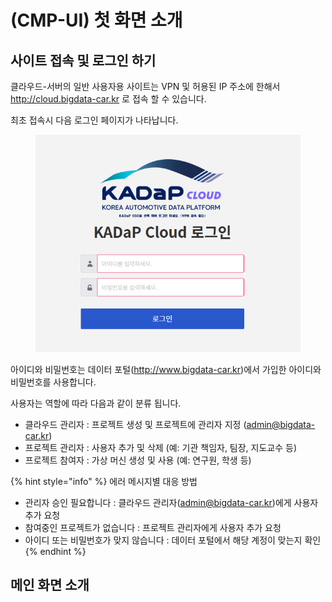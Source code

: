 # (CMP-UI) 첫 화면 소개

## 사이트 접속 및 로그인 하기

클라우드-서버의 일반 사용자용 사이트는 VPN 및 허용된 IP 주소에 한해서 http://cloud.bigdata-car.kr 로 접속 할 수 있습니다.

최초 접속시 다음 로그인 페이지가 나타납니다.&#x20;

<figure><img src="../../.gitbook/assets/image (3).png" alt=""><figcaption></figcaption></figure>

아이디와 비밀번호는 데이터 포털(http://www.bigdata-car.kr)에서 가입한 아이디와 비밀번호를 사용합니다.&#x20;

사용자는 역할에 따라 다음과 같이 분류 됩니다.&#x20;

* 클라우드 관리자 : 프로젝트 생성 및 프로젝트에 관리자 지정 (admin@bigdata-car.kr)
* 프로젝트 관리자 : 사용자 추가 및 삭제 (예: 기관 책임자, 팀장, 지도교수 등)
* 프로젝트 참여자 : 가상 머신 생성 및 사용 (예: 연구원, 학생 등)

{% hint style="info" %}
에러 메시지별 대응 방법

* 관리자 승인 필요합니다 : 클라우드 관리자(admin@bigdata-car.kr)에게 사용자 추가 요청
* 참여중인 프로젝트가 없습니다 : 프로젝트 관리자에게 사용자 추가 요청&#x20;
* 아이디 또는 비밀번호가 맞지 않습니다 : 데이터 포털에서 해당 계정이 맞는지 확인
{% endhint %}

## 메인 화면 소개

